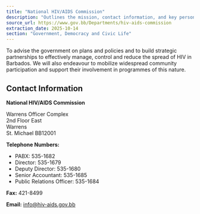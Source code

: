 ```yaml
---
title: "National HIV/AIDS Commission"
description: "Outlines the mission, contact information, and key personnel of the National HIV/AIDS Commission in Barbados."
source_url: https://www.gov.bb/Departments/hiv-aids-commission
extraction_date: 2025-10-14
section: "Government, Democracy and Civic Life"
---
```


To advise the government on plans and policies and to build strategic partnerships to effectively manage, control and reduce the spread of HIV in Barbados. We will also endeavour to mobilize widespread community participation and support their involvement in programmes of this nature.

## Contact Information

**National HIV/AIDS Commission**

Warrens Officer Complex  
2nd Floor East  
Warrens  
St. Michael BB12001

**Telephone Numbers:**
*   PABX: 535-1682
*   Director: 535-1679
*   Deputy Director: 535-1680
*   Senior Accountant: 535-1685
*   Public Relations Officer: 535-1684

**Fax:** 421-8499

**Email:** info@hiv-aids.gov.bb
```